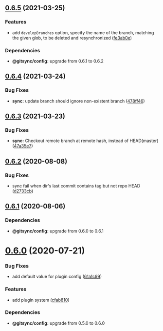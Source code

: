 ## [0.6.5](https://github.com/twinh/gitsync/compare/@gitsync/sync@0.6.4...@gitsync/sync@0.6.5) (2021-03-25)


### Features

* add `developBranches` option, specify the name of the branch, matching the given glob, to be deleted and resynchronized ([fe3ab0e](https://github.com/twinh/gitsync/commit/fe3ab0ef971ed1f28c103d78bb21b1f16fec0eb3))





### Dependencies

* **@gitsync/config:** upgrade from 0.6.1 to 0.6.2

## [0.6.4](https://github.com/twinh/gitsync/compare/@gitsync/sync@0.6.3...@gitsync/sync@0.6.4) (2021-03-24)


### Bug Fixes

* **sync:** update branch should ignore non-existent branch ([478ff46](https://github.com/twinh/gitsync/commit/478ff46821b656c1d736438923b84c69c39a4c51))

## [0.6.3](https://github.com/twinh/gitsync/compare/@gitsync/sync@0.6.2...@gitsync/sync@0.6.3) (2021-03-23)


### Bug Fixes

* **sync:** Checkout remote branch at remote hash, instead of HEAD(master) ([47a35e7](https://github.com/twinh/gitsync/commit/47a35e783e83e0aa5588f2a9aca0de1c94fdfb5d))

## [0.6.2](https://github.com/twinh/gitsync/compare/@gitsync/sync@0.6.1...@gitsync/sync@0.6.2) (2020-08-08)


### Bug Fixes

* sync fail when dir's last commit contains tag but not repo HEAD ([d2733cb](https://github.com/twinh/gitsync/commit/d2733cb03397cf04b8275f80593dd7b47c63fff9))

## [0.6.1](https://github.com/twinh/gitsync/compare/@gitsync/sync@0.6.0...@gitsync/sync@0.6.1) (2020-08-06)





### Dependencies

* **@gitsync/config:** upgrade from 0.6.0 to 0.6.1

# [0.6.0](https://github.com/twinh/gitsync/compare/@gitsync/sync@0.5.1...@gitsync/sync@0.6.0) (2020-07-21)


### Bug Fixes

* add default value for plugin config ([61a1c99](https://github.com/twinh/gitsync/commit/61a1c99e5ef45776539b77c4922389a44338b89b))


### Features

* add plugin system ([cfab810](https://github.com/twinh/gitsync/commit/cfab8106437e6f6df4c80d9664c91decd6d89211))





### Dependencies

* **@gitsync/config:** upgrade from 0.5.0 to 0.6.0
